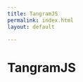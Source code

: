 ```yaml
---
title: TangramJS
permalink: index.html
layout: default

---
```


# TangramJS

<div id="template_js"></div>

<!-- Javascript Code -->
<!-- Check jekyll theme to adjust sketch size e.g., 600x338px -->

<!-- JS minified online p5.js libs -->
<script src="https://cdnjs.cloudflare.com/ajax/libs/p5.js/1.0.0/p5.min.js"></script>
<script src="https://cdnjs.cloudflare.com/ajax/libs/p5.js/1.0.0/addons/p5.sound.min.js"></script>

<!-- Add your js tangram sources here -->
<script src="./js/sketch.js"></script>
<script src="./js/shape.js"></script>
<script src="./js/rect.js"></script>
